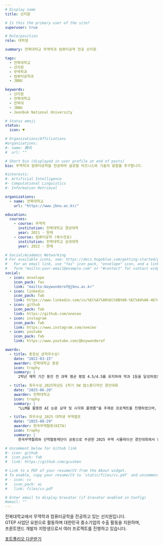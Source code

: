 ```yaml
---
# Display name
title: 선지원

# Is this the primary user of the site?
superuser: true

# Role/position
role: 대학생

summary: 전북대학교 무역학과 컴퓨터공학 전공 선지원

tags:
  - 전북대학교
  - 선지원
  - 무역학과
  - 컴퓨터공학과
  - JBNU

keywords:
  - 선지원
  - 전북대학교
  - 전북대
  - JBNU
  - Jeonbuk National University

# Status emoji
status:
  icon: ♥️

# Organizations/Affiliations
#organizations:
#- name: 腾讯
#  url: ""

# Short bio (displayed in user profile at end of posts)
bio: 무역학과 컴퓨터공학을 전공하며 글로벌 비즈니스와 기술의 융합을 추구합니다.

#interests:
#- Artificial Intelligence
#- Computational Linguistics
#- Information Retrieval

organizations:
  - name: 전북대학교
    url: "https://www.jbnu.ac.kr/"

education:
  courses:
    - course: 무역학
      institution: 전북대학교 경상대학
      year: 2021 - 현재
    - course: 컴퓨터공학 (복수전공)
      institution: 전북대학교 공과대학
      year: 2022 - 현재

# Social/Academic Networking
# For available icons, see: https://docs.hugoblox.com/getting-started/page-builder/#icons
#   For an email link, use "fas" icon pack, "envelope" icon, and a link in the
#   form "mailto:your-email@example.com" or "#contact" for contact widget.
social:
  - icon: envelope
    icon_pack: fas
    link: "mailto:boywonderof@jbnu.ac.kr"
  - icon: linkedin
    icon_pack: fab
    link: https://www.linkedin.com/in/%EC%A7%80%EC%9B%90-%EC%84%A0-467467366/
  - icon: github
    icon_pack: fab
    link: https://github.com/oneieo
  - icon: instagram
    icon_pack: fab
    link: https://www.instagram.com/oneieo
  - icon: youtube
    icon_pack: fab
    link: https://www.youtube.com/@boywonderof

awards:
  - title: 총장상_성적우수상!
    date: "2022-03-15"
    awarder: 전북대학교 총장
    icon: trophy
    summary: |
      2학년 재학 기간 동안 전 과목 평균 평점 4.5/4.5를 유지하여 학과 1등을 달성하였으며, 이러한 학업적 성취를 인정받아 총장상을 수상하였습니다.

  - title: 최우수상_2025학년도 1학기 SW 캡스톤디자인 경진대회
    date: "2025-06-20"
    awarder: 전북대학교
    icon: trophy
    summary: |
      "LLM을 활용한 AI 논문 요약 및 시각화 플랫폼"을 주제로 프로젝트를 진행하였으며, 대규모 언어 모델의 자연어 처리 기술을 활용하여 학술 논문의 핵심 내용을 자동으로 추출하고 직관적인 시각화 자료로 변환하는 혁신적인 시스템을 개발하였습니다. 연구자들의 논문 검토 시간을 획기적으로 단축시킬 수 있는 실용적인 솔루션을 제시하였고, 우수한 기술적 완성도와 높은 활용 가능성을 인정받아 최우수상을 수상하였습니다.

  - title: 최우수상_2025 대학생 무역캠프
    date: "2025-08-29"
    awarder: 한국무역협회(KITA)
    icon: trophy
    summary: |
      한국무역협회와 산학협동재단이 공동으로 주관한 2025 무역 시뮬레이션 경진대회에서 한국 츄르 기업의 일본 시장 진출 전략을 주제로 발표하였습니다. 일본 반려동물 시장의 성장 추세와 소비자 선호도를 면밀히 분석하고, 한국 제품의 차별화된 경쟁력을 기반으로 한 현지화 전략, 유통 채널 구축 방안, 마케팅 전략 등을 체계적으로 수립하여 실현 가능성 높은 시장 진출 계획을 제시하였습니다. 시장 조사의 깊이, 전략의 구체성, 그리고 실무 적용 가능성을 인정받아 최우수상을 수상하였습니다.

# Uncomment below for Github link
#- icon: github
#  icon_pack: fab
#  link: https://github.com/gcushen

# Link to a PDF of your resume/CV from the About widget.
# To enable, copy your resume/CV to `static/files/cv.pdf` and uncomment the lines below.
# - icon: cv
#   icon_pack: ai
#   link: files/cv.pdf

# Enter email to display Gravatar (if Gravatar enabled in Config)
#email: ""
---
```


전북대학교에서 무역학과 컴퓨터공학을 전공하고 있는 선지원입니다. <br>
GTEP 사업단 요원으로 활동하며 대한민국 중소기업의 수출 활동을 지원하며, <br>
프론트엔드 개발자 지망생으로서 여러 프로젝트를 진행하고 있습니다.

<!-- {{< icon name="download" pack="fas" >}} {{< staticref "uploads/Jiwon_Portfolio.pdf" "newtab" >}}포트폴리오 다운받기{{< /staticref >}} -->

<div class="portfolio-download-btn">
  <a href="/uploads/Jiwon_Portfolio.pdf" target="_blank" rel="noopener">
    <i class="fas fa-download"></i>
    <span>포트폴리오 다운받기</span>
  </a>
</div>
